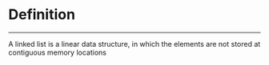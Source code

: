 # **Definition**
---

A linked list is a linear data structure, in which the elements are not stored at contiguous memory locations

